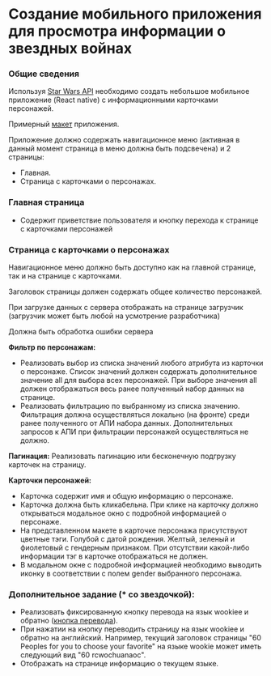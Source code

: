 # Создание мобильного приложения для просмотра информации о звездных войнах

### Общие сведения
Используя [Star Wars API](https://swapi.dev/documentation) необходимо создать небольшое мобильное приложение (React native) с информационными карточками персонажей.

Примерный [макет](https://www.figma.com/file/SHilmuqmNa4GXNUSJNUauv/StarWars?node-id=2%3A3&t=zcbcyVY0nFHuB6VJ-0) приложения.

Приложение должно содержать навигационное меню (активная в данный момент страница в меню должна быть подсвечена) и 2 страницы: 
- Главная.
- Страница с карточками о персонажах. 

### Главная страница
- Содержит приветствие пользователя и кнопку перехода к странице с карточками персонажей

### Страница с карточками о персонажах

Навигационное меню должно быть доступно как на главной странице, так и на странице с карточками.

Заголовок страницы должен содержать общее количество персонажей.

При загрузке данных с сервера отображать на странице загрузчик (загрузчик может быть любой на усмотрение разработчика)

Должна быть обработка ошибки сервера

**Фильтр по персонажам:**
- Реализовать выбор из списка значений любого атрибута из карточки о персонаже. Список значений должен содержать дополнительное значение all для выбора всех персонажей. При выборе значения all должен отображаться весь ранее полученный набор данных на странице.
- Реализовать фильтрацию по выбранному из списка значению. Фильтрация должна осуществляться локально (на фронте) среди ранее полученного от АПИ набора данных. Дополнительных запросов к АПИ при фильтрации персонажей осуществляться не должно.

**Пагинация:**
Реализовать пагинацию или бесконечную подгрузку карточек на страницу.

**Карточки персонажей:**
- Карточка содержит имя и общую информацию о персонаже.
- Карточка должна быть кликабельна. При клике на карточку должно открываться модальное окно с подробной информацией о персонаже.
- На представленном макете в карточке персонажа присутствуют цветные тэги. Голубой с датой рождения. Желтый, зеленый и фиолетовый с гендерным признаком. При отсутствии какой-либо информации тэг в карточке отображаться не должен.
- В модальном окне с подробной информацией необходимо выводить иконку в соответствии с полем gender выбранного персонажа.

### Дополнительное задание (* со звездочкой):
- Реализовать фиксированную кнопку перевода на язык wookiee и обратно ([кнопка перевода](https://www.figma.com/file/SHilmuqmNa4GXNUSJNUauv/StarWars?node-id=76%3A1804&t=0lklJxTUf12p7HJ7-0)).
- При нажатии на кнопку переводить страницу на язык wookiee и обратно на английский. Например, текущий заголовок страницы "60 Peoples for you to choose your favorite" на языке wookie может иметь следующий вид "60 rcwochuanaoc".
- Отображать на странице информацию о текущем языке.
